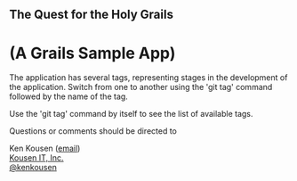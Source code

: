 The Quest for the Holy Grails
--------------

(A Grails Sample App)
======================

The application has several tags, representing stages in the development of the application. Switch from one to another using the 'git tag' command followed by the name of the tag.

Use the 'git tag' command by itself to see the list of available tags.

Questions or comments should be directed to

Ken Kousen ([email](mailto:ken.kousen@kousenit.com))  
[Kousen IT, Inc.](http://www.kousenit.com)  
[@kenkousen](http://twitter.com/kenkousen)